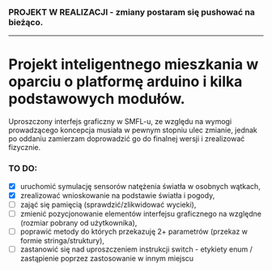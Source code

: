 ### PROJEKT W REALIZACJI - zmiany postaram się pushować na bieżąco.
----------------------
# Projekt inteligentnego mieszkania w oparciu o platformę arduino i kilka podstawowych modułów.

Uproszczony interfejs graficzny w SMFL-u, ze względu na wymogi prowadzącego koncepcja musiała w pewnym stopniu ulec zmianie, jednak po oddaniu zamierzam doprowadzić go do finalnej wersji i zrealizować fizycznie.


### TO DO:
- [x] uruchomić symulację sensorów natężenia światła w osobnych wątkach,
- [x] zrealizować wnioskowanie na podstawie światła i pogody,
- [ ] zająć się pamięcią (sprawdzić/zlikwidować wycieki),
- [ ] zmienić pozycjonowanie elementów interfejsu graficznego na względne (rozmiar pobrany od użytkownika),
- [ ] poprawić metody do których przekazuję 2+ parametrów (przekaz w formie stringa/struktury),
- [ ] zastanowić się nad uproszczeniem instrukcji switch - etykiety enum / zastąpienie poprzez zastosowanie w innym miejscu
